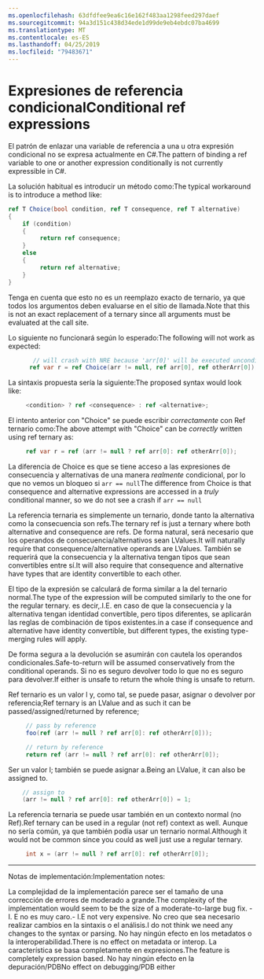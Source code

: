```yaml
---
ms.openlocfilehash: 63dfdfee9ea6c16e162f483aa1298feed297daef
ms.sourcegitcommit: 94a3d151c438d34ede1d99de9eb4ebdc07ba4699
ms.translationtype: MT
ms.contentlocale: es-ES
ms.lasthandoff: 04/25/2019
ms.locfileid: "79483671"
---
```

# <a name="conditional-ref-expressions"></a><span data-ttu-id="cb4d2-101">Expresiones de referencia condicional</span><span class="sxs-lookup"><span data-stu-id="cb4d2-101">Conditional ref expressions</span></span>

<span data-ttu-id="cb4d2-102">El patrón de enlazar una variable de referencia a una u otra expresión condicional no se expresa actualmente en C#.</span><span class="sxs-lookup"><span data-stu-id="cb4d2-102">The pattern of binding a ref variable to one or another expression conditionally is not currently expressible in C#.</span></span>

<span data-ttu-id="cb4d2-103">La solución habitual es introducir un método como:</span><span class="sxs-lookup"><span data-stu-id="cb4d2-103">The typical workaround is to introduce a method like:</span></span>

```csharp
ref T Choice(bool condition, ref T consequence, ref T alternative)
{
    if (condition)
    {
         return ref consequence;
    }
    else
    {
         return ref alternative;
    }
}
```

<span data-ttu-id="cb4d2-104">Tenga en cuenta que esto no es un reemplazo exacto de ternario, ya que todos los argumentos deben evaluarse en el sitio de llamada.</span><span class="sxs-lookup"><span data-stu-id="cb4d2-104">Note that this is not an exact replacement of a ternary since all arguments must be evaluated at the call site.</span></span>

<span data-ttu-id="cb4d2-105">Lo siguiente no funcionará según lo esperado:</span><span class="sxs-lookup"><span data-stu-id="cb4d2-105">The following will not work as expected:</span></span>

```csharp
       // will crash with NRE because 'arr[0]' will be executed unconditionally
      ref var r = ref Choice(arr != null, ref arr[0], ref otherArr[0]);
```

<span data-ttu-id="cb4d2-106">La sintaxis propuesta sería la siguiente:</span><span class="sxs-lookup"><span data-stu-id="cb4d2-106">The proposed syntax would look like:</span></span>

```csharp
     <condition> ? ref <consequence> : ref <alternative>;
```

<span data-ttu-id="cb4d2-107">El intento anterior con "Choice" se puede escribir _correctamente_ con Ref ternario como:</span><span class="sxs-lookup"><span data-stu-id="cb4d2-107">The above attempt with "Choice" can be _correctly_ written using ref ternary as:</span></span>

```csharp
     ref var r = ref (arr != null ? ref arr[0]: ref otherArr[0]);
```

<span data-ttu-id="cb4d2-108">La diferencia de Choice es que se tiene acceso a las expresiones de consecuencia y alternativas de una manera _realmente_ condicional, por lo que no vemos un bloqueo si ```arr == null```</span><span class="sxs-lookup"><span data-stu-id="cb4d2-108">The difference from Choice is that consequence and alternative expressions are accessed in a _truly_ conditional manner, so we do not see a crash if ```arr == null```</span></span>

<span data-ttu-id="cb4d2-109">La referencia ternaria es simplemente un ternario, donde tanto la alternativa como la consecuencia son refs.</span><span class="sxs-lookup"><span data-stu-id="cb4d2-109">The ternary ref is just a ternary where both alternative and consequence are refs.</span></span> <span data-ttu-id="cb4d2-110">De forma natural, será necesario que los operandos de consecuencia/alternativos sean LValues.</span><span class="sxs-lookup"><span data-stu-id="cb4d2-110">It will naturally require that consequence/alternative operands are LValues.</span></span> <span data-ttu-id="cb4d2-111">También se requerirá que la consecuencia y la alternativa tengan tipos que sean convertibles entre sí.</span><span class="sxs-lookup"><span data-stu-id="cb4d2-111">It will also require that consequence and alternative have types that are identity convertible to each other.</span></span>

<span data-ttu-id="cb4d2-112">El tipo de la expresión se calculará de forma similar a la del ternario normal.</span><span class="sxs-lookup"><span data-stu-id="cb4d2-112">The type of the expression will be computed similarly to the one for the regular ternary.</span></span> <span data-ttu-id="cb4d2-113">es decir,.</span><span class="sxs-lookup"><span data-stu-id="cb4d2-113">I.E.</span></span> <span data-ttu-id="cb4d2-114">en caso de que la consecuencia y la alternativa tengan identidad convertible, pero tipos diferentes, se aplicarán las reglas de combinación de tipos existentes.</span><span class="sxs-lookup"><span data-stu-id="cb4d2-114">in a case if consequence and alternative have identity convertible, but different types, the existing type-merging rules will apply.</span></span>

<span data-ttu-id="cb4d2-115">De forma segura a la devolución se asumirán con cautela los operandos condicionales.</span><span class="sxs-lookup"><span data-stu-id="cb4d2-115">Safe-to-return will be assumed conservatively from the conditional operands.</span></span> <span data-ttu-id="cb4d2-116">Si no es seguro devolver todo lo que no es seguro para devolver.</span><span class="sxs-lookup"><span data-stu-id="cb4d2-116">If either is unsafe to return the whole thing is unsafe to return.</span></span>

<span data-ttu-id="cb4d2-117">Ref ternario es un valor l y, como tal, se puede pasar, asignar o devolver por referencia;</span><span class="sxs-lookup"><span data-stu-id="cb4d2-117">Ref ternary is an LValue and as such it can be passed/assigned/returned by reference;</span></span>

```csharp
     // pass by reference
     foo(ref (arr != null ? ref arr[0]: ref otherArr[0]));

     // return by reference
     return ref (arr != null ? ref arr[0]: ref otherArr[0]);
```

<span data-ttu-id="cb4d2-118">Ser un valor l; también se puede asignar a.</span><span class="sxs-lookup"><span data-stu-id="cb4d2-118">Being an LValue, it can also be assigned to.</span></span> 

```csharp
    // assign to
    (arr != null ? ref arr[0]: ref otherArr[0]) = 1;
```

<span data-ttu-id="cb4d2-119">La referencia ternaria se puede usar también en un contexto normal (no Ref).</span><span class="sxs-lookup"><span data-stu-id="cb4d2-119">Ref ternary can be used in a regular (not ref) context as well.</span></span> <span data-ttu-id="cb4d2-120">Aunque no sería común, ya que también podía usar un ternario normal.</span><span class="sxs-lookup"><span data-stu-id="cb4d2-120">Although it would not be common since you could as well just use a regular ternary.</span></span>

```csharp
     int x = (arr != null ? ref arr[0]: ref otherArr[0]);
```


___

<span data-ttu-id="cb4d2-121">Notas de implementación:</span><span class="sxs-lookup"><span data-stu-id="cb4d2-121">Implementation notes:</span></span> 

<span data-ttu-id="cb4d2-122">La complejidad de la implementación parece ser el tamaño de una corrección de errores de moderado a grande.</span><span class="sxs-lookup"><span data-stu-id="cb4d2-122">The complexity of the implementation would seem to be the size of a moderate-to-large bug fix.</span></span> <span data-ttu-id="cb4d2-123">-I. E no es muy caro.</span><span class="sxs-lookup"><span data-stu-id="cb4d2-123">- I.E not very expensive.</span></span>
<span data-ttu-id="cb4d2-124">No creo que sea necesario realizar cambios en la sintaxis o el análisis.</span><span class="sxs-lookup"><span data-stu-id="cb4d2-124">I do not think we need any changes to the syntax or parsing.</span></span>
<span data-ttu-id="cb4d2-125">No hay ningún efecto en los metadatos o la interoperabilidad.</span><span class="sxs-lookup"><span data-stu-id="cb4d2-125">There is no effect on metadata or interop.</span></span> <span data-ttu-id="cb4d2-126">La característica se basa completamente en expresiones.</span><span class="sxs-lookup"><span data-stu-id="cb4d2-126">The feature is completely expression based.</span></span>
<span data-ttu-id="cb4d2-127">No hay ningún efecto en la depuración/PDB</span><span class="sxs-lookup"><span data-stu-id="cb4d2-127">No effect on debugging/PDB either</span></span>
